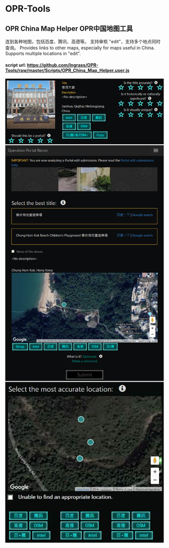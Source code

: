 # OPR-Tools
## OPR China Map Helper OPR中国地图工具

连到各种地图，包括百度、腾讯、高德等。
支持审核 "edit"，支持多个地点同时查询。
Provides links to other maps, especially for maps useful in China.
Supports multiple locations in "edit".

#### script url: https://github.com/Ingrass/OPR-Tools/raw/master/Scripts/OPR_China_Map_Helper.user.js

![readme](Readme/demo0.png)
![readme](Readme/demo_editTitle.png)
![readme](Readme/demo_editLocations.png)